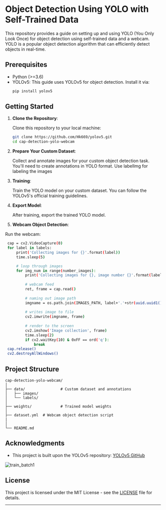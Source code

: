 # Object Detection Using YOLO with Self-Trained Data

This repository provides a guide on setting up and using YOLO (You Only Look Once) for object detection using self-trained data and a webcam. YOLO is a popular object detection algorithm that can efficiently detect objects in real-time.


## Prerequisites

- Python (>=3.6)
- YOLOv5: This guide uses YOLOv5 for object detection. Install it via:
  ```bash
  pip install yolov5
  ```

## Getting Started

1. **Clone the Repository**:

   Clone this repository to your local machine:

   ```bash
   git clone https://github.com/Hk669/yolov5.git
   cd cap-detection-yolo-webcam
   ```

2. **Prepare Your Custom Dataset**:

   Collect and annotate images for your custom object detection task. You'll need to create annotations in YOLO format.
   Use labelImg for labeling the images

3. **Training**:

   Train the YOLO model on your custom dataset. You can follow the YOLOv5's official training guidelines.

4. **Export Model**:

   After training, export the trained YOLO model.

5. **Webcam Object Detection**:

  Run the webcam:

   ```bash
    cap = cv2.VideoCapture(0)
    for label in labels:
        print('Collecting images for {}'.format(label))
        time.sleep(5)

        # loop through images
        for img_num in range(number_images):
            print('Collecting images for {}, image number {}'.format(label,img_num))
    
            # webcam feed
            ret, frame = cap.read()
    
            # naming out image path
            imgname = os.path.join(IMAGES_PATH, label+'.'+str(uuid.uuid1())+'.jpg')
    
            # writes image to file
            cv2.imwrite(imgname, frame)
            
            # render to the screen
            cv2.imshow('Image collection', frame)
            time.sleep(2)
            if cv2.waitKey(10) & 0xFF == ord('q'):
                break
    cap.release()
    cv2.destroyAllWindows()

   ```


## Project Structure

```
cap-detection-yolo-webcam/
│
├── data/                # Custom dataset and annotations
│   ├── images/
│   └── labels/
│
├── weights/             # Trained model weights
│
├── dataset.yml  # Webcam object detection script
|          
│
└── README.md
```

## Acknowledgments

- This project is built upon the YOLOv5 repository: [YOLOv5 GitHub](https://github.com/ultralytics/yolov5)

![train_batch1](https://github.com/Hk669/yolov5/assets/96101829/c814c7a1-8827-4e87-ab7c-7b92c9353b13)


## License

This project is licensed under the MIT License - see the [LICENSE](LICENSE) file for details.

---
